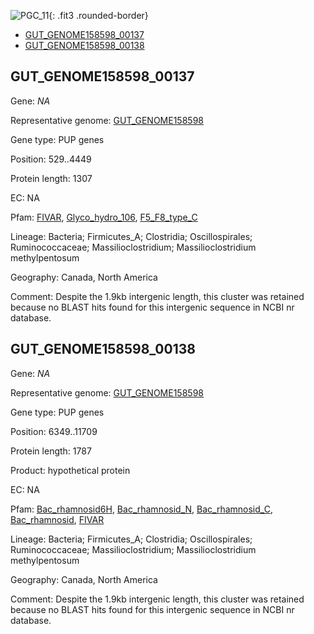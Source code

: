 ![PGC_11](../static/images/Clusters_figure/PGC_11.jpg){: .fit3 .rounded-border}

<ul id="myTab" class="nav nav-tabs">
  <li class="active">
        <a href="#tab1" data-toggle="tab">GUT_GENOME158598_00137</a>
  </li>
<li><a href="#tab2" data-toggle="tab">GUT_GENOME158598_00138</a></li>
</ul>

<div id="myTabContent" class="tab-content">
  <div class="tab-pane fade in active" id="tab1">

<h2 id="GUT_GENOME158598_00137">GUT_GENOME158598_00137</h2>
<p>Gene: <em>NA</em>
<p>Representative genome: <a href="https://www.ebi.ac.uk/metagenomics/genomes/MGYG-HGUT-01332">GUT_GENOME158598</a></p>
<p>Gene type: PUP genes</p>
<p>Position: 529..4449</p>
<p>Protein length: 1307</p>
<p>EC: NA</p>
<p>Pfam: <a href="http://pfam.xfam.org/family/FIVAR">FIVAR</a>, <a href="http://pfam.xfam.org/family/Glyco_hydro_106">Glyco_hydro_106</a>, <a href="http://pfam.xfam.org/family/F5_F8_type_C">F5_F8_type_C</a></p>
<p>Lineage: Bacteria; Firmicutes_A; Clostridia; Oscillospirales; Ruminococcaceae; Massilioclostridium; Massilioclostridium methylpentosum</p>
<p>Geography: Canada, North America</p>
<p>Comment: Despite the 1.9kb intergenic length, this cluster was retained because no BLAST hits found for this intergenic sequence in NCBI nr database.</p>
  </div>

  <div class="tab-pane fade" id="tab2">

<h2 id="GUT_GENOME158598_00138">GUT_GENOME158598_00138</h2>
<p>Gene: <em>NA</em></p>
<p>Representative genome: <a href="https://www.ebi.ac.uk/metagenomics/genomes/MGYG-HGUT-01332">GUT_GENOME158598</a></p>
<p>Gene type: PUP genes</p>
<p>Position: 6349..11709</p>
<p>Protein length: 1787</p>
<p>Product: hypothetical protein</p>
<p>EC: NA</p>
<p>Pfam: <a href="http://pfam.xfam.org/family/Bac_rhamnosid6H">Bac_rhamnosid6H</a>, <a href="http://pfam.xfam.org/family/Bac_rhamnosid_N">Bac_rhamnosid_N</a>, <a href="http://pfam.xfam.org/family/Bac_rhamnosid_C">Bac_rhamnosid_C</a>, <a href="http://pfam.xfam.org/family/Bac_rhamnosid">Bac_rhamnosid</a>, <a href="http://pfam.xfam.org/family/FIVAR">FIVAR</a></p>
<p>Lineage: Bacteria; Firmicutes_A; Clostridia; Oscillospirales; Ruminococcaceae; Massilioclostridium; Massilioclostridium methylpentosum</p>
<p>Geography: Canada, North America</p>
<p>Comment: Despite the 1.9kb intergenic length, this cluster was retained because no BLAST hits found for this intergenic sequence in NCBI nr database.</p>

  </div>
</div>
